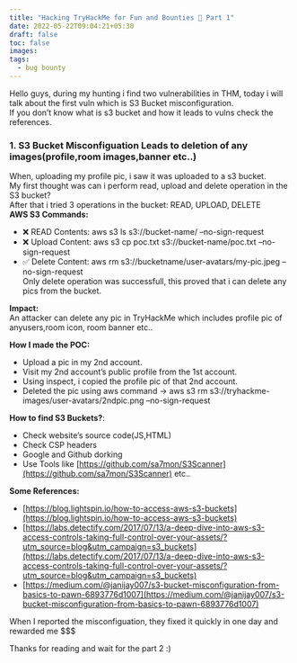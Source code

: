 ```yaml
---
title: "Hacking TryHackMe for Fun and Bounties 👀 Part 1"
date: 2022-05-22T09:04:21+05:30
draft: false
toc: false
images:
tags:
  - bug bounty
---
```


Hello guys, during my hunting i find two vulnerabilities in THM, today i will talk about the first vuln which is S3 Bucket misconfiguration.  
If you don’t know what is s3 bucket and how it leads to vulns check the references.

### 1\. S3 Bucket Misconfiguation Leads to deletion of any images(profile,room images,banner etc..)

When, uploading my profile pic, i saw it was uploaded to a s3 bucket.  
My first thought was can i perform read, upload and delete operation in the S3 bucket?  
After that i tried 3 operations in the bucket: READ, UPLOAD, DELETE  
**AWS S3 Commands:**

- ❌ READ Contents: aws s3 ls s3://bucket-name/ –no-sign-request
- ❌ Upload Content: aws s3 cp poc.txt s3://bucket-name/poc.txt –no-sign-request
- ✅ Delete Content: aws rm s3://bucketname/user-avatars/my-pic.jpeg –no-sign-request  
  Only delete operation was successfull, this proved that i can delete any pics from the bucket.

**Impact:**  
An attacker can delete any pic in TryHackMe which includes profile pic of anyusers,room icon, room banner etc..

**How I made the POC:**

- Upload a pic in my 2nd account.
- Visit my 2nd account’s public profile from the 1st account.
- Using inspect, i copied the profile pic of that 2nd account.
- Deleted the pic using aws command -> aws s3 rm s3://tryhackme-images/user-avatars/2ndpic.png –no-sign-request

**How to find S3 Buckets?**:

- Check website’s source code(JS,HTML)
- Check CSP headers
- Google and Github dorking
- Use Tools like [https://github.com/sa7mon/S3Scanner](https://github.com/sa7mon/S3Scanner) etc..

**Some References:**

- [https://blog.lightspin.io/how-to-access-aws-s3-buckets](https://blog.lightspin.io/how-to-access-aws-s3-buckets)
- [https://labs.detectify.com/2017/07/13/a-deep-dive-into-aws-s3-access-controls-taking-full-control-over-your-assets/?utm_source=blog&utm_campaign=s3_buckets](https://labs.detectify.com/2017/07/13/a-deep-dive-into-aws-s3-access-controls-taking-full-control-over-your-assets/?utm_source=blog&utm_campaign=s3_buckets)
- [https://medium.com/@janijay007/s3-bucket-misconfiguration-from-basics-to-pawn-6893776d1007](https://medium.com/@janijay007/s3-bucket-misconfiguration-from-basics-to-pawn-6893776d1007)

When I reported the misconfiguation, they fixed it quickly in one day and rewarded me $$$

Thanks for reading and wait for the part 2 :)
